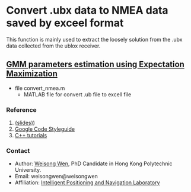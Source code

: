 # Convert .ubx data to NMEA data saved by exceel format 
This function is mainly used to extract the loosely solution from the .ubx data collected from the ublox receiver.
## [GMM parameters estimation using Expectation Maximization](https://brilliant.org/wiki/gaussian-mixture-model/)

- file convert_nmea.m
    - MATLAB file for convert .ub file to excell file


### Reference
1. [(slides)](https://www.ipb.uni-bonn.de/wp-content/uploads/2018/05/lecture_1.pdf))
2. [Google Code Styleguide](https://google.github.io/styleguide/cppguide.html)
3. [C++ tutorials](http://www.cplusplus.com/doc/tutorial/)


### Contact
- Author: [Weisong Wen](https://weisongwen.wixsite.com/weisongwen), PhD Candidate in Hong Kong Polytechnic University.
- Email: weisongwen@weisongwen
- Affiliation: [Intelligent Positioning and Navigation Laboratory](https://www.polyu-ipn-lab.com/)